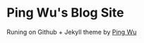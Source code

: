 # Ping Wu's Blog Site

Runing on Github + Jekyll theme by [Ping Wu](https://github.com/pingwuu/pingwuu.github.io)
